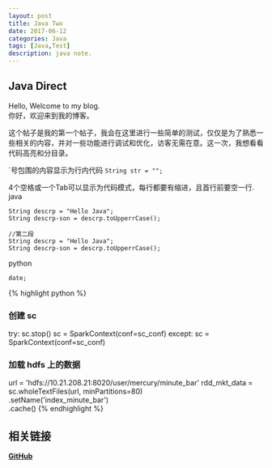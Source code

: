 ```yaml
---
layout: post
title: Java Two
date: 2017-06-12
categories: Java
tags: [Java,Test]
description: java note.
---
```


##  Java Direct
Hello, Welcome to my blog.  
你好，欢迎来到我的博客。

这个帖子是我的第一个帖子，我会在这里进行一些简单的测试，仅仅是为了熟悉一些相关的内容，并对一些功能进行调试和优化，访客无需在意。这一次，我想看看代码高亮和分目录。

\`号包围的内容显示为行内代码
`String str = "";`

4个空格或一个Tab可以显示为代码模式，每行都要有缩进，且首行前要空一行.  
java

	String descrp = "Hello Java";
	String descrp-son = descrp.toUpperrCase();
			
	//第二段
	String descrp = "Hello Java";
	String descrp-son = descrp.toUpperrCase();
	
python

	date;
	
{% highlight python %}
### 创建 sc
try:
    sc.stop()
    sc = SparkContext(conf=sc_conf)
except:
    sc = SparkContext(conf=sc_conf)

### 加载 hdfs 上的数据
url = 'hdfs://10.21.208.21:8020/user/mercury/minute_bar'
rdd_mkt_data = sc.wholeTextFiles(url, minPartitions=80) \
                 .setName('index_minute_bar') \
                 .cache()
{% endhighlight %}



##  相关链接
**[GitHub](https://github.com/huameicc)**
